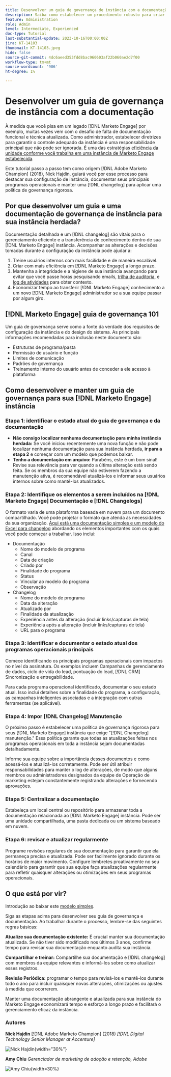 ```yaml
---
title: Desenvolver um guia de governança de instância com a documentação
description: Saiba como estabelecer um procedimento robusto para criar e manter a documentação e o changelog para sua instância Marketo Engage. Isso não só economizará tempo para o compartilhamento de conhecimento da sua equipe, como também melhorará a integridade e a eficiência da sua instância.
feature: Administration
role: Admin
level: Intermediate, Experienced
doc-type: Tutorial
last-substantial-update: 2023-10-16T00:00:00Z
jira: KT-14103
thumbnail: KT-14103.jpeg
hide: false
source-git-commit: 4dc6aeed353fdd8bac960603af22b060ae2d7f00
workflow-type: tm+mt
source-wordcount: '906'
ht-degree: 1%

---
```



# Desenvolver um guia de governança de instância com a documentação

À medida que você pisa em um legado [!DNL Marketo Engage] por exemplo, muitas vezes vem com o desafio de falta de documentação funcional e técnica atualizada. Como administrador, estabelecer diretrizes para garantir o controle adequado da instância é uma responsabilidade principal que não pode ser ignorada. É uma das estratégias [eficiência da unidade conforme você trabalha em uma instância de Marketo Engage estabelecida](https://nation.marketo.com/t5/champion-program-blogs/3-tips-to-increase-your-efficiency-in-an-inherited-instance/ba-p/247582).

Este tutorial passo a passo tem como origem [!DNL Adobe Marketo Champion] (2018), Nick Hajdin, guiará você por esse processo para destacar sua configuração de instância, documentar seus principais programas operacionais e manter uma [!DNL changelog] para aplicar uma política de governança rigorosa.

## Por que desenvolver um guia e uma documentação de governança de instância para sua instância herdada?

Documentação detalhada e um [!DNL changelog] são vitais para o gerenciamento eficiente e a transferência de conhecimento dentro de sua [!DNL Marketo Engage] instância. Acompanhar as alterações e decisões tomadas durante a configuração da instância pode ajudar a:

1. Treine usuários internos com mais facilidade e de maneira escalável.
2. Criar com mais eficiência em [!DNL Marketo Engage] a longo prazo.
3. Mantenha a integridade e a higiene de sua instância avançando para evitar que você passe horas pesquisando emails, [trilha de auditoria](https://experienceleague.adobe.com/docs/marketo/using/product-docs/administration/audit-trail/audit-trail-overview.html), e [log de atividades](https://experienceleague.adobe.com/docs/marketo/using/product-docs/core-marketo-concepts/smart-lists-and-static-lists/managing-people-in-smart-lists/locate-the-activity-log-for-a-person.html) para obter contexto.
4. Economizar tempo ao transferir [!DNL Marketo Engage] conhecimento a um novo [!DNL Marketo Engage] administrador se a sua equipe passar por algum giro.

## [!DNL Marketo Engage] guia de governança 101

Um guia de governança serve como a fonte da verdade dos requisitos de configuração da instância e do design do sistema. As principais informações recomendadas para inclusão neste documento são:

* Estruturas de programa/pasta
* Permissão de usuário e função
* Limites de comunicação
* Padrões de governança
* Treinamento interno do usuário antes de conceder a ele acesso à plataforma

## Como desenvolver e manter um guia de governança para sua [!DNL Marketo Engage] instância

### Etapa 1: identificar o estado atual do guia de governança e da documentação

* **Não consigo localizar nenhuma documentação para minha instância herdada:** Se você iniciou recentemente uma nova função e não pode localizar nenhuma documentação para sua instância herdada, **ir para a etapa 2** e começar com um modelo que podemos baixar.
* **Tenho a documentação em arquivo:** Parabéns, este é um bom sinal! Revise sua relevância para ver quando a última alteração está sendo feita. Se os membros da sua equipe não estiverem fazendo a manutenção ativa, é recomendável atualizá-los e informar seus usuários internos sobre como mantê-los atualizados.

### Etapa 2: Identifique os elementos a serem incluídos na [!DNL Marketo Engage] Documentação e [!DNL Changelogs]

O formato varia de uma plataforma baseada em nuvem para um documento compartilhado. Você pode projetar o formato que atenda às necessidades da sua organização. [Aqui está uma documentação simples e um modelo do Excel para changelog](/help/tutorial-inherited-instance/_assets/downloads/Adobe_Marketo_Engage_Inherited_Instance_Documentation-Changlog.xlsx) abordando os elementos importantes com os quais você pode começar a trabalhar. Isso inclui:

* Documentação
   * Nome do modelo de programa
   * Canal
   * Data de criação
   * Criado por
   * Finalidade do programa
   * Status
   * Vincular ao modelo do programa
   * Observação
* Changelog
   * Nome do modelo de programa
   * Data da alteração
   * Atualizado por
   * Finalidade da atualização
   * Experiência antes da alteração (incluir links/capturas de tela)
   * Experiência após a alteração (incluir links/capturas de tela)
   * URL para o programa

### Etapa 3: identificar e documentar o estado atual dos programas operacionais principais

Comece identificando os principais programas operacionais com impactos no nível da assinatura. Os exemplos incluem Campanhas de gerenciamento de dados, ciclo de vida do lead, pontuação do lead, [!DNL CRM] Sincronização e entregabilidade.

Para cada programa operacional identificado, documentar o seu estado atual. Isso inclui detalhes sobre a finalidade do programa, a configuração, as campanhas inteligentes associadas e a integração com outras ferramentas (se aplicável).

### Etapa 4: Impor [!DNL Changelog] Manutenção

O próximo passo é estabelecer uma política de governança rigorosa para seus [!DNL Marketo Engage] instância que exige &quot;[!DNL Changelog] manutenção.&quot; Essa política garante que todas as atualizações feitas nos programas operacionais em toda a instância sejam documentadas detalhadamente.

Informe sua equipe sobre a importância desses documentos e como acessá-los e atualizá-los corretamente. Pode ser útil atribuir responsabilidades para manter o log de alterações, de modo que alguns membros ou administradores designados da equipe de Operação de marketing estejam constantemente registrando alterações e fornecendo aprovações.

### Etapa 5: Centralizar a documentação

Estabeleça um local central ou repositório para armazenar toda a documentação relacionada ao [!DNL Marketo Engage] instância. Pode ser uma unidade compartilhada, uma pasta dedicada ou um sistema baseado em nuvem.

### Etapa 6: revisar e atualizar regularmente

Programe revisões regulares de sua documentação para garantir que ela permaneça precisa e atualizada. Pode ser facilmente ignorado durante os horários de maior movimento. Configure lembretes proativamente no seu calendário para garantir que sua equipe faça atualizações regularmente para refletir quaisquer alterações ou otimizações em seus programas operacionais.

## O que está por vir?

Introdução ao baixar este [modelo simples](/help/tutorial-inherited-instance/_assets/downloads/Adobe_Marketo_Engage_Inherited_Instance_Documentation-Changlog.xlsx).

Siga as etapas acima para desenvolver seu guia de governança e documentação. Ao trabalhar durante o processo, lembre-se das seguintes regras básicas:

**Atualize sua documentação existente:**
É crucial manter sua documentação atualizada. Se não tiver sido modificado nos últimos 3 anos, confirme tempo para revisar sua documentação enquanto audita sua instância.

**Compartilhar e treinar:**
Compartilhe sua documentação e [!DNL changelog] com membros da equipe relevantes e informá-los sobre como atualizar esses registros.

**Revisão Periódica:** programar o tempo para revisá-los e mantê-los durante todo o ano para incluir quaisquer novas alterações, otimizações ou ajustes à medida que ocorrerem.

Manter uma documentação abrangente e atualizada para sua instância do Marketo Engage economizará tempo e esforço a longo prazo e facilitará o gerenciamento eficaz da instância.

### Autores

**Nick Hajdin**
[!DNL Adobe Marketo Champion] (2018)
*[!DNL Digital Technology Senior Manager at Accenture]*

![Nick Hajdin](/help/tutorial-inherited-instance/_assets/authors/Customer_Author_Nicholas_Hajdin.png){width="30%"}

**Amy Chiu**
*Gerenciador de marketing de adoção e retenção, Adobe*

![Amy Chiu](/help/tutorial-inherited-instance/_assets/authors/Adobe_Author_Amy_Chiu.png){width=30%}
